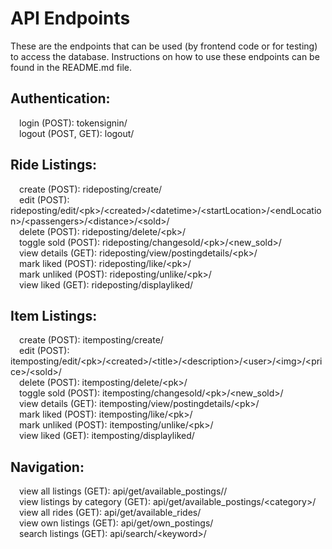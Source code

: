 # API Endpoints
These are the endpoints that can be used (by frontend code or for testing) to access the database. Instructions on how to use these endpoints can be found in the README.md file.

## Authentication:
&emsp;login (POST):   tokensignin/<br />
&emsp;logout (POST, GET): logout/

## Ride Listings:
&emsp;create (POST):  rideposting/create/<br />
&emsp;edit (POST):    rideposting/edit/\<pk>/\<created>/\<datetime>/\<startLocation>/\<endLocation>/\<passengers>/\<distance>/\<sold>/<br />
&emsp;delete (POST):  rideposting/delete/\<pk>/<br />
&emsp;toggle sold (POST): rideposting/changesold/\<pk>/\<new_sold>/<br />
&emsp;view details (GET): rideposting/view/postingdetails/\<pk>/<br />
&emsp;mark liked (POST):  rideposting/like/\<pk>/<br />
&emsp;mark unliked (POST):    rideposting/unlike/\<pk>/<br />
&emsp;view liked (GET):   rideposting/displayliked/
    
## Item Listings:
&emsp;create (POST):  itemposting/create/<br />
&emsp;edit (POST):    itemposting/edit/\<pk>/\<created>/\<title>/\<description>/\<user>/\<img>/\<price>/\<sold>/<br />
&emsp;delete (POST):  itemposting/delete/\<pk>/<br />
&emsp;toggle sold (POST): itemposting/changesold/\<pk>/\<new_sold>/<br />
&emsp;view details (GET): itemposting/view/postingdetails/\<pk>/<br />
&emsp;mark liked (POST):  itemposting/like/\<pk>/<br />
&emsp;mark unliked (POST):    itemposting/unlike/\<pk>/<br />
&emsp;view liked (GET):   itemposting/displayliked/
    
## Navigation:
&emsp;view all listings (GET):  api/get/available_postings//<br />
&emsp;view listings by category (GET):  api/get/available_postings/\<category>/<br />
&emsp;view all rides (GET): api/get/available_rides/<br />
&emsp;view own listings (GET):  api/get/own_postings/<br />
&emsp;search listings (GET):    api/search/\<keyword>/
